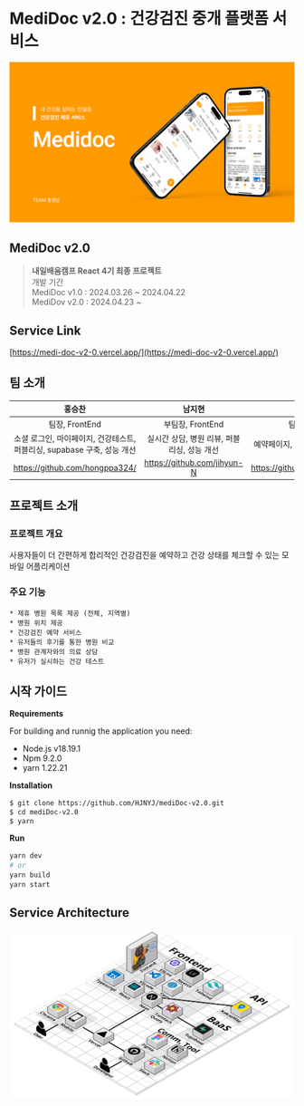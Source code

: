# MediDoc v2.0 : 건강검진 중개 플랫폼 서비스
 ![MediDoc 로고](https://github.com/HJNYJ/mediDoc-v2.0/blob/dev/src/assets/images/banner.png)

## MediDoc v2.0
> **내일배움캠프 React 4기 최종 프로젝트**   
> 개발 기간   
> MediDoc v1.0 : 2024.03.26 ~ 2024.04.22   
> MediDov v2.0 : 2024.04.23 ~


## Service Link
[https://medi-doc-v2-0.vercel.app/](https://medi-doc-v2-0.vercel.app/)


## 팀 소개
|홍승찬|남지현|정보연|서소희|
|:----:|:----:|:----:|:----:|
|팀장, FrontEnd|부팀장, FrontEnd|팀원, FrontEnd|팀원, Designer|
|소셜 로그인, 마이페이지, 건강테스트, 퍼블리싱, supabase 구축, 성능 개선|실시간 상담, 병원 리뷰, 퍼블리싱, 성능 개선| 예약페이지, 퍼블리싱 총괄, 성능 개선|와이어프레임, 디자인 시안, 랜딩페이지|
|<https://github.com/hongppa324/>|<https://github.com/jihyun-N>|<https://github.com/developeryeon>|<https://drive.google.com/file/d/12AXjNaM1uc_wc93Sm-Ylzxn1sjrycn7p/view?usp=drivesdk>|


## 프로젝트 소개
### 프로젝트 개요
사용자들이 더 간편하게 합리적인 건강검진을 예약하고 건강 상태를 체크할 수 있는 모바일 어플리케이션

### 주요 기능
    * 제휴 병원 목록 제공 (전체, 지역별) 
    * 병원 위치 제공
    * 건강검진 예약 서비스 
    * 유저들의 후기를 통한 병원 비교  
    * 병원 관계자와의 의료 상담 
    * 유저가 실시하는 건강 테스트



## 시작 가이드
**Requirements** 

For building and runnig the application you need:
* Node.js v18.19.1
* Npm 9.2.0
* yarn 1.22.21  
  
**Installation**
```
$ git clone https://github.com/HJNYJ/mediDoc-v2.0.git
$ cd mediDoc-v2.0
$ yarn
```

**Run**
```bash
yarn dev
# or
yarn build
yarn start
```

## Service Architecture
![아키텍처](https://github.com/HJNYJ/mediDoc-v2.0/blob/dev/src/assets/images/architecture.png)
